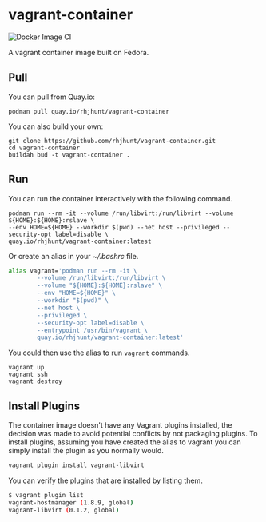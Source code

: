 # vagrant-container

![Docker Image CI](https://github.com/rhjhunt/vagrant-container/workflows/Docker%20Image%20CI/badge.svg)

A vagrant container image built on Fedora.

## Pull

You can pull from Quay.io:

```terminal
podman pull quay.io/rhjhunt/vagrant-container
```

You can also build your own:

```terminal
git clone https://github.com/rhjhunt/vagrant-container.git
cd vagrant-container
buildah bud -t vagrant-container .
```

## Run

You can run the container interactively with the following command.

```terminal
podman run --rm -it --volume /run/libvirt:/run/libvirt --volume ${HOME}:${HOME}:rslave \
--env HOME=${HOME} --workdir $(pwd) --net host --privileged --security-opt label=disable \
quay.io/rhjhunt/vagrant-container:latest
```

Or create an alias in your _~/.bashrc_ file.

```bash
alias vagrant='podman run --rm -it \
        --volume /run/libvirt:/run/libvirt \
        --volume "${HOME}:${HOME}:rslave" \
        --env "HOME=${HOME}" \
        --workdir "$(pwd)" \
        --net host \
        --privileged \
        --security-opt label=disable \
        --entrypoint /usr/bin/vagrant \
        quay.io/rhjhunt/vagrant-container:latest'
```

You could then use the alias to run `vagrant` commands.

```terminal
vagrant up
vagrant ssh
vagrant destroy
```

## Install Plugins

The container image doesn't have any Vagrant plugins installed, the decision was made to avoid potential conflicts by not packaging plugins.
To install plugins, assuming you have created the alias to vagrant you can simply install the plugin as you normally would.

```bash
vagrant plugin install vagrant-libvirt
```

You can verify the plugins that are installed by listing them.

```bash
$ vagrant plugin list
vagrant-hostmanager (1.8.9, global)
vagrant-libvirt (0.1.2, global)
```
